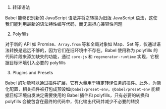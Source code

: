 1. 转译语法

Babel 能够识别新的 JavaScript 语法并将之转换为旧版 JavaScript 语法，这使我们能利用最新的语法特性编写代码，而无需担心兼容性问题

2. Polyfills

对于新的 API 如 Promise、`Array.from` 等和全局对象如 Map、Set 等，仅通过语法转换是远远不够的，因为它们在旧环境中不存在。Babel 使用称为 polyfills 的代码片段来添加缺失的功能，通过 `core-js` 和 `regenerator-runtime` 实现，它根据目标环境引入必要的 polyfills

3. Plugins and Presets

Babel 的功能可以通过插件扩展，它有大量用于特定转译任务的插件。此外，为简化配置，相关插件被打包成预设如`@babel/preset-env`。`@babel/preset-env` 能根据目标环境自发决定需要使用的 Babel 插件和 polyfills，只有必要的转换和 polyfills 会被包含在最终的代码中，优化输出代码并减少不必要的转换



